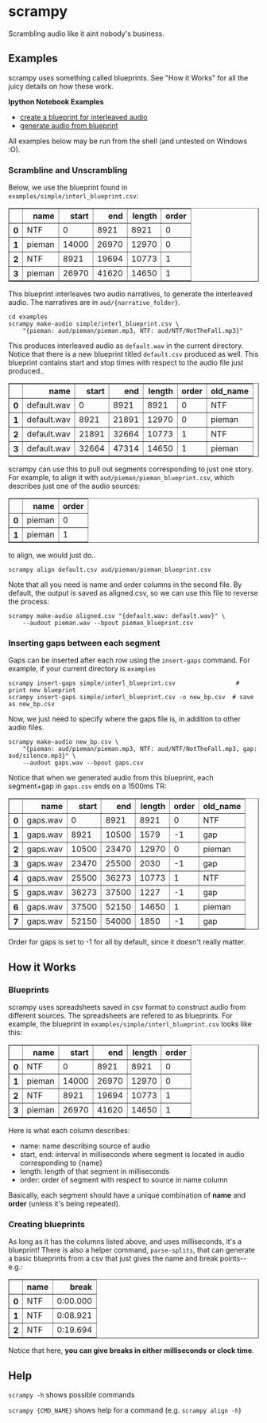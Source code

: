 scrampy
=======
Scrambling audio like it aint nobody's business.


Examples
--------
scrampy uses something called blueprints.
See "How it Works" for all the juicy details on how these work.

**Ipython Notebook Examples**

- [create a blueprint for interleaved audio](examples/example_create_interl_bp.ipynb)
- [generate audio from blueprint](examples/example_use_simple_bp.ipynb)

All examples below may be run from the shell (and untested on Windows :O).

### Scrambline and Unscrambling

Below, we use the blueprint found in `examples/simple/interl_blueprint.csv`:
<table border="1" class="dataframe">  <thead>    <tr style="text-align: right;">      <th></th>      <th>name</th>      <th>start</th>      <th>end</th>      <th>length</th>      <th>order</th>    </tr>  </thead>  <tbody>    <tr>      <th>0</th>      <td>    NTF</td>      <td>     0</td>      <td>  8921</td>      <td>  8921</td>      <td> 0</td>    </tr>    <tr>      <th>1</th>      <td> pieman</td>      <td> 14000</td>      <td> 26970</td>      <td> 12970</td>      <td> 0</td>    </tr>    <tr>      <th>2</th>      <td>    NTF</td>      <td>  8921</td>      <td> 19694</td>      <td> 10773</td>      <td> 1</td>    </tr>    <tr>      <th>3</th>      <td> pieman</td>      <td> 26970</td>      <td> 41620</td>      <td> 14650</td>      <td> 1</td>    </tr>  </tbody></table>

This blueprint interleaves two audio narratives, to generate the interleaved audio.
The narratives are in `aud/{narrative_folder}`.

    cd examples
    scrampy make-audio simple/interl_blueprint.csv \
        "{pieman: aud/pieman/pieman.mp3, NTF: aud/NTF/NotTheFall.mp3}"

This produces interleaved audio as `default.wav` in the current directory.
Notice that there is a new blueprint titled `default.csv` produced as well.
This blueprint contains start and stop times with respect to the audio file just produced..
<table border="1" class="dataframe">  <thead>    <tr style="text-align: right;">      <th></th>      <th>name</th>      <th>start</th>      <th>end</th>      <th>length</th>      <th>order</th>      <th>old_name</th>    </tr>  </thead>  <tbody>    <tr>      <th>0</th>      <td> default.wav</td>      <td>     0</td>      <td>  8921</td>      <td>  8921</td>      <td> 0</td>      <td>    NTF</td>    </tr>    <tr>      <th>1</th>      <td> default.wav</td>      <td>  8921</td>      <td> 21891</td>      <td> 12970</td>      <td> 0</td>      <td> pieman</td>    </tr>    <tr>      <th>2</th>      <td> default.wav</td>      <td> 21891</td>      <td> 32664</td>      <td> 10773</td>      <td> 1</td>      <td>    NTF</td>    </tr>    <tr>      <th>3</th>      <td> default.wav</td>      <td> 32664</td>      <td> 47314</td>      <td> 14650</td>      <td> 1</td>      <td> pieman</td>    </tr>  </tbody></table>

scrampy can use this to pull out segments corresponding to just one story. 
For example, to align it with `aud/pieman/pieman_blueprint.csv`, which describes just one of the audio sources:
<table border="1" class="dataframe">  <thead>    <tr style="text-align: right;">      <th></th>      <th>name</th>      <th>order</th>    </tr>  </thead>  <tbody>    <tr>      <th>0</th>      <td> pieman</td>      <td> 0</td>    </tr>    <tr>      <th>1</th>      <td> pieman</td>      <td> 1</td>    </tr>  </tbody></table>

to align, we would just do..

    scrampy align default.csv aud/pieman/pieman_blueprint.csv

Note that all you need is name and order columns in the second file.
By default, the output is saved as aligned.csv, so we can use this file to reverse the process:

    scrampy make-audio aligned.csv "{default.wav: default.wav}" \
        --audout pieman.wav --bpout pieman_blueprint.csv

### Inserting gaps between each segment
Gaps can be inserted after each row using the `insert-gaps` command.
For example, if your current directory is `examples`

    scrampy insert-gaps simple/interl_blueprint.csv                 # print new blueprint
    scrampy insert-gaps simple/interl_blueprint.csv -o new_bp.csv  # save as new_bp.csv

Now, we just need to specify where the gaps file is, in addition to other audio files.

    scrampy make-audio new_bp.csv \
        "{pieman: aud/pieman/pieman.mp3, NTF: aud/NTF/NotTheFall.mp3, gap: aud/silence.mp3}" \
        --audout gaps.wav --bpout gaps.csv

Notice that when we generated audio from this blueprint, each segment+gap in `gaps.csv` ends on a 1500ms TR:
<table border="1" class="dataframe">  <thead>    <tr style="text-align: right;">      <th></th>      <th>name</th>      <th>start</th>      <th>end</th>      <th>length</th>      <th>order</th>      <th>old_name</th>    </tr>  </thead>  <tbody>    <tr>      <th>0</th>      <td> gaps.wav</td>      <td>     0</td>      <td>  8921</td>      <td>  8921</td>      <td> 0</td>      <td>    NTF</td>    </tr>    <tr>      <th>1</th>      <td> gaps.wav</td>      <td>  8921</td>      <td> 10500</td>      <td>  1579</td>      <td>-1</td>      <td>    gap</td>    </tr>    <tr>      <th>2</th>      <td> gaps.wav</td>      <td> 10500</td>      <td> 23470</td>      <td> 12970</td>      <td> 0</td>      <td> pieman</td>    </tr>    <tr>      <th>3</th>      <td> gaps.wav</td>      <td> 23470</td>      <td> 25500</td>      <td>  2030</td>      <td>-1</td>      <td>    gap</td>    </tr>    <tr>      <th>4</th>      <td> gaps.wav</td>      <td> 25500</td>      <td> 36273</td>      <td> 10773</td>      <td> 1</td>      <td>    NTF</td>    </tr>    <tr>      <th>5</th>      <td> gaps.wav</td>      <td> 36273</td>      <td> 37500</td>      <td>  1227</td>      <td>-1</td>      <td>    gap</td>    </tr>    <tr>      <th>6</th>      <td> gaps.wav</td>      <td> 37500</td>      <td> 52150</td>      <td> 14650</td>      <td> 1</td>      <td> pieman</td>    </tr>    <tr>      <th>7</th>      <td> gaps.wav</td>      <td> 52150</td>      <td> 54000</td>      <td>  1850</td>      <td>-1</td>      <td>    gap</td>    </tr>  </tbody></table>

Order for gaps is set to -1 for all by default, since it doesn't really matter.

How it Works
------------
### Blueprints
scrampy uses spreadsheets saved in csv format to construct audio from different sources.
The spreadsheets are refered to as blueprints.
For example, the blueprint in `examples/simple/interl_blueprint.csv` looks like this:

<table border="1" class="dataframe">  <thead>    <tr style="text-align: right;">      <th></th>      <th>name</th>      <th>start</th>      <th>end</th>      <th>length</th>      <th>order</th>    </tr>  </thead>  <tbody>    <tr>      <th>0</th>      <td>    NTF</td>      <td>     0</td>      <td>  8921</td>      <td>  8921</td>      <td> 0</td>    </tr>    <tr>      <th>1</th>      <td> pieman</td>      <td> 14000</td>      <td> 26970</td>      <td> 12970</td>      <td> 0</td>    </tr>    <tr>      <th>2</th>      <td>    NTF</td>      <td>  8921</td>      <td> 19694</td>      <td> 10773</td>      <td> 1</td>    </tr>    <tr>      <th>3</th>      <td> pieman</td>      <td> 26970</td>      <td> 41620</td>      <td> 14650</td>      <td> 1</td>    </tr>  </tbody></table>

Here is what each column describes:

* name: name describing source of audio
* start, end: interval in milliseconds where segment is located in audio corresponding to {name}
* length: length of that segment in milliseconds
* order: order of segment with respect to source in name column

Basically, each segment should have a unique combination of **name** and **order** (unless it's being repeated).

### Creating blueprints
As long as it has the columns listed above, and uses milliseconds, it's a blueprint!
There is also a helper command, `parse-splits`, that can generate a basic blueprints
from a csv that just gives the name and break points--e.g.:

<table border="1" class="dataframe">  <thead>    <tr style="text-align: right;">      <th></th>      <th>name</th>      <th>break</th>    </tr>  </thead>  <tbody>    <tr>      <th>0</th>      <td> NTF</td>      <td> 0:00.000</td>    </tr>    <tr>      <th>1</th>      <td> NTF</td>      <td> 0:08.921</td>    </tr>    <tr>      <th>2</th>      <td> NTF</td>      <td> 0:19.694</td>    </tr>  </tbody></table>

Notice that here, **you can give breaks in either milliseconds or clock time**.
    
Help
----

`scrampy -h` shows possible commands

`scrampy {CMD_NAME}` shows help for a command (e.g. `scrampy align -h`)

